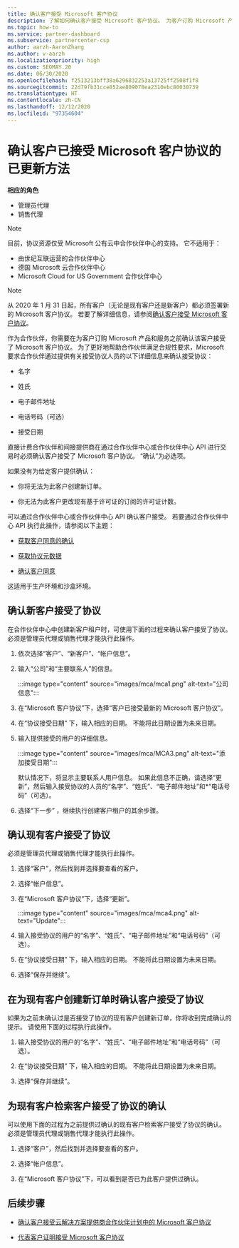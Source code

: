 ```yaml
---
title: 确认客户接受 Microsoft 客户协议
description: 了解如何确认客户接受 Microsoft 客户协议。 为客户订购 Microsoft 产品和服务时，可能需要这样做。
ms.topic: how-to
ms.service: partner-dashboard
ms.subservice: partnercenter-csp
author: aarzh-AaronZhang
ms.author: v-aarzh
ms.localizationpriority: high
ms.custom: SEOMAY.20
ms.date: 06/30/2020
ms.openlocfilehash: f2513213bff38a6296832253a13725ff2508f1f8
ms.sourcegitcommit: 22d79fb31cce852ae809078ea2310ebc80030739
ms.translationtype: HT
ms.contentlocale: zh-CN
ms.lasthandoff: 12/12/2020
ms.locfileid: "97354604"
---
```

# <a name="updated-method-to-confirm-customer-acceptance-of-the-microsoft-customer-agreement"></a>确认客户已接受 Microsoft 客户协议的已更新方法


**相应的角色**

- 管理员代理
- 销售代理

> [!NOTE]
> 目前，协议资源仅受 Microsoft 公有云中合作伙伴中心的支持。 它不适用于：
> * 由世纪互联运营的合作伙伴中心
> * 德国 Microsoft 云合作伙伴中心
> * Microsoft Cloud for US Government 合作伙伴中心

>[!NOTE]
>从 2020 年 1 月 31 日起，所有客户（无论是现有客户还是新客户）都必须签署新的 Microsoft 客户协议。 若要了解详细信息，请参阅[确认客户接受 Microsoft 客户协议](confirm-customer-agreement.md)。

作为合作伙伴，你需要在为客户订购 Microsoft 产品和服务之前确认该客户接受了 Microsoft 客户协议。 为了更好地帮助合作伙伴满足合规性要求，Microsoft 要求合作伙伴通过提供有关接受协议人员的以下详细信息来确认接受协议：

- 名字

- 姓氏

- 电子邮件地址

- 电话号码（可选）

- 接受日期

直接计费合作伙伴和间接提供商在通过合作伙伴中心或合作伙伴中心 API 进行交易时必须确认客户接受了 Microsoft 客户协议。 “确认”为必选项。 

如果没有为给定客户提供确认：

- 你将无法为此客户创建新订单。

- 你无法为此客户更改现有基于许可证的订阅的许可证计数。

可以通过合作伙伴中心或合作伙伴中心 API 确认客户接受。 若要通过合作伙伴中心 API 执行此操作，请参阅以下主题：

- [获取客户同意的确认](/partner-center/develop/get-confirmation-of-customer-consent)

- [获取协议元数据](/partner-center/develop/get-agreement-metadata)

- [确认客户同意](/partner-center/develop/confirm-customer-consent)

这适用于生产环境和沙盒环境。

## <a name="confirm-customer-acceptance-for-a-new-customer"></a>确认新客户接受了协议

在合作伙伴中心中创建新客户租户时，可使用下面的过程来确认客户接受了协议。 必须是管理员代理或销售代理才能执行此操作。

1. 依次选择“客户”、“新客户”、“帐户信息”。   

2. 输入“公司”和“主要联系人”的信息。  

   :::image type="content" source="images/mca/mca1.png" alt-text="公司信息":::

3. 在“Microsoft 客户协议”下，选择“客户已接受最新的 Microsoft 客户协议”。  

4. 在“协议接受日期”  下，输入相应的日期。 不能将此日期设置为未来日期。

5. 输入提供接受的用户的详细信息。

   :::image type="content" source="images/mca/MCA3.png" alt-text="添加接受日期":::

   默认情况下，将显示主要联系人用户信息。 如果此信息不正确，请选择“更新”，然后输入接受协议的人员的“名字”、“姓氏”、“电子邮件地址”和*“电话号码”（可选）。     

6. 选择“下一步”  ，继续执行创建客户租户的其余步骤。

## <a name="confirm-customer-acceptance-for-an-existing-customer"></a>确认现有客户接受了协议

必须是管理员代理或销售代理才能执行此操作。

1. 选择“客户”，然后找到并选择要查看的客户。

2. 选择“帐户信息”。 

3. 在“Microsoft 客户协议”下，选择“更新”。  

   :::image type="content" source="images/mca/mca4.png" alt-text="Update":::

4. 输入接受协议的用户的“名字”、“姓氏”、“电子邮件地址”和“电话号码”（可选）。    

5. 在“协议接受日期”  下，输入相应的日期。 不能将此日期设置为未来日期。

6. 选择“保存并继续”。 

## <a name="confirm-customer-acceptance-while-creating-new-order-for-an-existing-customer"></a>在为现有客户创建新订单时确认客户接受了协议

如果为之前未确认过是否接受了协议的现有客户创建新订单，你将收到完成确认的提示。 请使用下面的过程执行此操作。

1. 输入接受协议的用户的“名字”、“姓氏”、“电子邮件地址”和“电话号码”（可选）。    

2. 在“协议接受日期”  下，输入相应的日期。 不能将此日期设置为未来日期。

3. 选择“保存并继续”。 

## <a name="retrieve-confirmation-of-customer-acceptance-for-an-existing-customer"></a>为现有客户检索客户接受了协议的确认

可以使用下面的过程为之前提供过确认的现有客户检索客户接受了协议的确认。 必须是管理员代理或销售代理才能执行此操作。

1. 选择“客户”，然后找到并选择要查看的客户。

2. 选择“帐户信息”。 

3. 在“Microsoft 客户协议”下，可以看到是否已为此客户提供过确认。 

## <a name="next-steps"></a>后续步骤

- [确认客户接受云解决方案提供商合作伙伴计划中的 Microsoft 客户协议](confirm-customer-agreement.md)

- [代表客户证明接受 Microsoft 客户协议](attest-acceptance-customer-agreement.md)